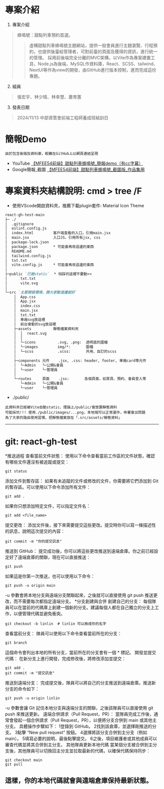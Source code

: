 # 專案介紹
1. 專案介紹
> 蜂鳴號：甜點列車預約首選。
>> 虛構甜點列車蜂鳴號主題網站，提供一般會員進行主題瀏覽、行程預約，也提供後臺給管理者，可對前臺的頁面及獲得的資訊，進行統一的管理。
>> 採用前後端完全分離的MVC架構，以Vite作為專案建置工具，Node.js為後端，MySQL作資料庫，React、SCSS、tailwind、NextUI等作為view的開發，由GitHub進行版本控制，進而完成這份專題。

2. 組員
> 張宏宇、林少晴、林幸慧、蕭育蕙

3. 發表日期
> 2024/11/13
> 中部資策會前端工程師養成班結訓日

# 簡報Demo
`由於包含後端及資料庫，較難在GitHub上以網頁連結呈現`
* YouTube [【MFEE54前端】甜點列車蜂鳴號_簡報demo（有cc字幕）](https://www.youtube.com/watch?v=tz2cydri1MQ)
* Google簡報_截圖 [【MFEE54前端】甜點列車蜂鳴號_截圖版_作品集用](https://docs.google.com/presentation/d/1mtDdNfwRlbfukiS6Ca5Uq6lBOeBYs5UzaKgAybu0R_Y/edit?usp=sharing)

# 專案資料夾結構說明: cmd > tree /F
* 使用VScode開啟資料夾，推薦下載plugin套件: Material Icon Theme
```markdown
react-gh-test-main
├─ ./
│  .gitignore
│  eslint.config.js   
│  index.html         客戶端查看的入口，引用main.jsx
│  main.jsx           入口JS，引用所有jsx, css
│  package-lock.json
│  package.json       * 可能會再改這邊的東西
│  README.md
│  tailwind.config.js
│  txt.txt
│  vite.config.js     * 可能會再改這邊的東西
│
├─public `已被static`  * 怕踩坑這裡不要動><
│      txt.txt
│      vite.svg
│
└─src `主要開發環境，請大家動這邊就好`
    │  App.css
    │  App.jsx
    │  index.css
    │  main.jsx
    │  txt.txt
    │  車廂svg放這裡
    │  前台會動的svg放這裡
    ├─assets          靜態檔案資料夾
    │  │  react.svg
    │  │
    │  └─icons          .svg, .png:  透明底的圖檔
    │  └─images         img/*:       圖檔
    │  └─scss           .scss:       共用、自訂的scss
    │
    ├─components 元件    .jsx, .css: header, footer, 車廂card等元件
    │  └─Admin   └─公開&會員
    │  └─user    └─管理員
    │
    └─routes     頁面    .jsx:       各個頁面，如首頁、預約、會員登入等
       └─Admin   └─公開&會員
       └─user    └─管理員
```
* ./public/
```
此資料夾已經被Vite自動static，理論上/public/會放置靜態資料
可能採坑!!! 使用./public/images/...png，本地端可以正常運作，佈署會出問題
為了大家的路由使用習慣，把靜態檔案放在「.src/assets/靜態資料」
```
---
# git: react-gh-test
*推送過程
查看當前文件狀態： 使用以下命令查看當前工作區的文件狀態，確認有哪些文件還沒有被追蹤或提交：
```
git status
```
添加文件到暫存區： 如果有未追蹤的文件或修改的文件，你需要將它們添加到 Git 的暫存區。可以使用以下命令添加所有文件：
```
git add .
```
如果你只想添加特定文件，可以指定文件名：
```
git add <file_name>
```
提交更改： 添加文件後，接下來需要提交這些更改。提交時你可以寫一條描述性的訊息，說明這次提交的內容：
```
git commit -m "你的提交訊息"
```
推送到 GitHub： 提交成功後，你可以將這些更改推送到遠端倉庫。你之前已經設定好了遠端倉庫的關聯，現在可以直接推送：
```
git push
```
如果這是你第一次推送，也可以使用以下命令：
```
git push -u origin main
```
-u 參數會將本地分支與遠端分支關聯起來，之後就可以直接使用 git push 推送更改，而不需要每次都指定遠端分支。
*分支創建與合併
創建自己的分支： 每個隊員可以在當前的代碼庫上創建一個新的分支。建議每個人都在自己獨立的分支上工作，以便管理代碼並避免衝突。
```
git checkout -b linlin  # linlin 可以換成你的名字
```
查看當前分支： 隊員可以使用以下命令查看當前所在的分支：
```
git branch
```
這個命令會列出本地的所有分支，當前所在的分支會有一個 * 標記。
開發並提交代碼： 在新分支上進行開發，完成修改後，將修改添加並提交：
```
git add .
git commit -m "提交訊息"
```
推送到遠端分支： 完成提交後，隊員可以將自己的分支推送到遠端倉庫。推送新分支的命令如下：
```
git push -u origin linlin
```
-u 參數會讓 Git 記住本地分支與遠端分支的關聯，之後該隊員可以直接使用 git push 來推送更新。
遠端合併請求（Pull Request，PR）： 當隊員完成工作後，通常會發起一個合併請求（Pull Request，PR），以便將分支合併到 main 或其他主分支。
具體操作步驟如下：
   1登錄到 GitHub。
   2找到該倉庫，並選擇剛推送的分支。
   3點擊 “New pull request” 按鈕。
   4選擇將該分支合併到主分支（例如 main）。
   5填寫必要的說明，最後點擊提交。
   6之後，項目維護者或其他成員可以審查代碼並將其合併到主分支。
其他隊員更新本地代碼
   當某個分支被合併到主分支後，其他隊員可以切換回主分支並拉取最新的代碼，以確保代碼保持同步：
```
git checkout main
git pull
```
這樣，你的本地代碼就會與遠端倉庫保持最新狀態。
---
